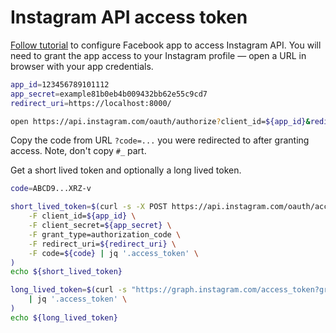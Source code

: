 # Instagram API access token

[Follow tutorial](https://developers.facebook.com/docs/instagram-basic-display-api/getting-started)
to configure Facebook app to access Instagram API.
You will need to grant the app access to your Instagram profile —
open a URL in browser with your app credentials.

```sh
app_id=123456789101112
app_secret=example81b0eb4b009432bb62e55c9cd7
redirect_uri=https://localhost:8000/

open https://api.instagram.com/oauth/authorize?client_id=${app_id}&redirect_uri=${redirect_uri}&scope=user_profile,user_media&response_type=code
```

Copy the code from URL `?code=...` you were redirected to after granting access.
Note, don't copy `#_` part.

Get a short lived token and optionally a long lived token.

```sh
code=ABCD9...XRZ-v

short_lived_token=$(curl -s -X POST https://api.instagram.com/oauth/access_token \
    -F client_id=${app_id} \
    -F client_secret=${app_secret} \
    -F grant_type=authorization_code \
    -F redirect_uri=${redirect_uri} \
    -F code=${code} | jq '.access_token' \
)
echo ${short_lived_token}

long_lived_token=$(curl -s "https://graph.instagram.com/access_token?grant_type=ig_exchange_token&client_secret=${app_secret}&access_token=${short_lived_token}" \
    | jq '.access_token' \
)
echo ${long_lived_token}
```
